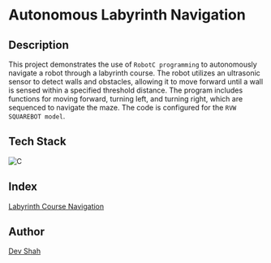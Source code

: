 # Autonomous Labyrinth Navigation

## Description

This project demonstrates the use of `RobotC programming` to autonomously navigate a robot through a labyrinth course. The robot utilizes an ultrasonic sensor to detect walls and obstacles, allowing it to move forward until a wall is sensed within a specified threshold distance. The program includes functions for moving forward, turning left, and turning right, which are sequenced to navigate the maze. The code is configured for the `RVW SQUAREBOT model`.

## Tech Stack

![C](https://skillicons.dev/icons?i=c)

## Index

[Labyrinth Course Navigation]()

## Author

[Dev Shah](https://github.com/busycaesar)
